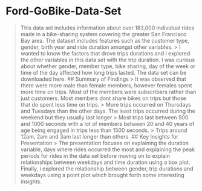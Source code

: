 # Ford-GoBike-Data-Set
> This data set includes information about over 183,000 individual rides made in a bike-sharing system covering the greater San Francisco Bay area. The dataset includes features such as the customer type, gender, birth year and ride duration amongst other variables.  > I wanted to know the factors that drove trips durations and i explored the other variables in this data set with the trip duration. I was curious about whether gender, member type, bike sharing, day of the week or time of the day affected how long trips lasted. The data set can be downloaded here.   ## Summary of Findings  > It was observed that there were more male than female members, however females spent more time on trips. Most of the members were subscribers rather than just customers. Most members dont share bikes on trips but those that do spent less time on trips. > More trips occurred on Thursdays and Tuesdays than the other days. The least trips occurred during the weekend but they usually last longer > Most trips last between 500 and 1000 seconds with a lot of members between 20 and 40 years of age being engaged in trips less than 1500 seconds. > Trips around 12am, 2am and 3am last longer than others.    ## Key Insights for Presentation  > The presentation focuses on explaining the duration variable, days where rides occurred the most and explaining the peak periods for rides in the data set before moving on to explain relationships between weekdays and time duration using a box plot. Finally, i explored the relationship between gender, trip durations and weekdays using a point plot which brought forth some interesting insights.
